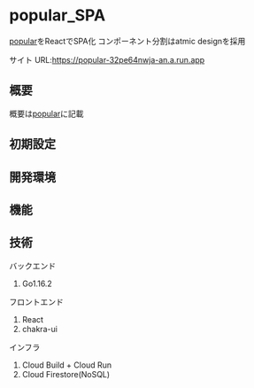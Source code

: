 # popular_SPA

[popular](https://github.com/keigooba/popular)をReactでSPA化
コンポーネント分割はatmic designを採用

サイト URL:https://popular-32pe64nwja-an.a.run.app

## 概要

概要は[popular](https://github.com/keigooba/popular)に記載

## 初期設定



## 開発環境



## 機能

## 技術

バックエンド
1. Go1.16.2

フロントエンド
1. React
2. chakra-ui

インフラ
1. Cloud Build + Cloud Run
2. Cloud Firestore(NoSQL)
